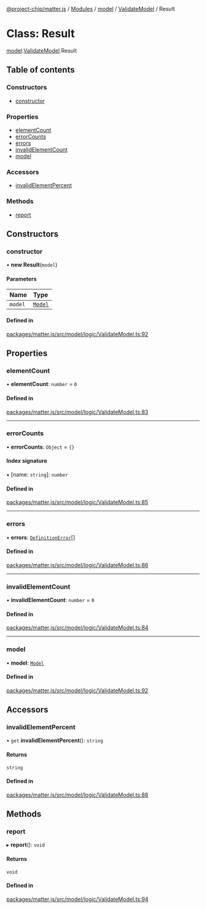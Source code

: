 [@project-chip/matter.js](../README.md) / [Modules](../modules.md) / [model](../modules/model.md) / [ValidateModel](../modules/model.ValidateModel.md) / Result

# Class: Result

[model](../modules/model.md).[ValidateModel](../modules/model.ValidateModel.md).Result

## Table of contents

### Constructors

- [constructor](model.ValidateModel.Result.md#constructor)

### Properties

- [elementCount](model.ValidateModel.Result.md#elementcount)
- [errorCounts](model.ValidateModel.Result.md#errorcounts)
- [errors](model.ValidateModel.Result.md#errors)
- [invalidElementCount](model.ValidateModel.Result.md#invalidelementcount)
- [model](model.ValidateModel.Result.md#model)

### Accessors

- [invalidElementPercent](model.ValidateModel.Result.md#invalidelementpercent)

### Methods

- [report](model.ValidateModel.Result.md#report)

## Constructors

### constructor

• **new Result**(`model`)

#### Parameters

| Name | Type |
| :------ | :------ |
| `model` | [`Model`](model.Model-1.md) |

#### Defined in

[packages/matter.js/src/model/logic/ValidateModel.ts:92](https://github.com/project-chip/matter.js/blob/b7330d72/packages/matter.js/src/model/logic/ValidateModel.ts#L92)

## Properties

### elementCount

• **elementCount**: `number` = `0`

#### Defined in

[packages/matter.js/src/model/logic/ValidateModel.ts:83](https://github.com/project-chip/matter.js/blob/b7330d72/packages/matter.js/src/model/logic/ValidateModel.ts#L83)

___

### errorCounts

• **errorCounts**: `Object` = `{}`

#### Index signature

▪ [name: `string`]: `number`

#### Defined in

[packages/matter.js/src/model/logic/ValidateModel.ts:85](https://github.com/project-chip/matter.js/blob/b7330d72/packages/matter.js/src/model/logic/ValidateModel.ts#L85)

___

### errors

• **errors**: [`DefinitionError`](../modules/model.md#definitionerror)[]

#### Defined in

[packages/matter.js/src/model/logic/ValidateModel.ts:86](https://github.com/project-chip/matter.js/blob/b7330d72/packages/matter.js/src/model/logic/ValidateModel.ts#L86)

___

### invalidElementCount

• **invalidElementCount**: `number` = `0`

#### Defined in

[packages/matter.js/src/model/logic/ValidateModel.ts:84](https://github.com/project-chip/matter.js/blob/b7330d72/packages/matter.js/src/model/logic/ValidateModel.ts#L84)

___

### model

• **model**: [`Model`](model.Model-1.md)

#### Defined in

[packages/matter.js/src/model/logic/ValidateModel.ts:92](https://github.com/project-chip/matter.js/blob/b7330d72/packages/matter.js/src/model/logic/ValidateModel.ts#L92)

## Accessors

### invalidElementPercent

• `get` **invalidElementPercent**(): `string`

#### Returns

`string`

#### Defined in

[packages/matter.js/src/model/logic/ValidateModel.ts:88](https://github.com/project-chip/matter.js/blob/b7330d72/packages/matter.js/src/model/logic/ValidateModel.ts#L88)

## Methods

### report

▸ **report**(): `void`

#### Returns

`void`

#### Defined in

[packages/matter.js/src/model/logic/ValidateModel.ts:94](https://github.com/project-chip/matter.js/blob/b7330d72/packages/matter.js/src/model/logic/ValidateModel.ts#L94)
